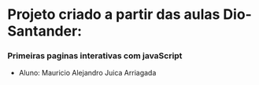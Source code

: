# Projeto criado a partir das aulas Dio-Santander: 
### Primeiras paginas interativas com javaScript

- Aluno: Mauricio Alejandro Juica Arriagada